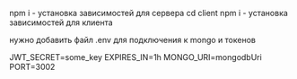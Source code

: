 npm i - установка зависимостей для сервера
cd client npm i - установка зависимостей для клиента

нужно добавить файл .env для подключения к mongo и токенов

JWT_SECRET=some_key
EXPIRES_IN=1h
MONGO_URI=mongodbUri
PORT=3002
